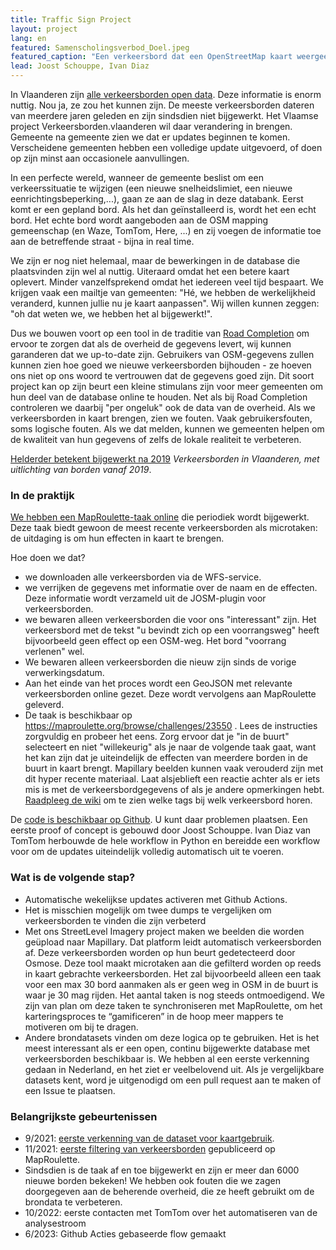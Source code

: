 ```yaml
---
title: Traffic Sign Project
layout: project
lang: en
featured: Samenscholingsverbod_Doel.jpeg
featured_caption: "Een verkeersbord dat een OpenStreetMap kaart weergeeft"
lead: Joost Schouppe, Ivan Diaz
---
```




In Vlaanderen zijn [alle verkeersborden open data](https://www.vlaanderen.be/datavindplaats/catalogus/verkeersbordenvlaanderenborden). Deze informatie is enorm nuttig. Nou ja, ze zou het kunnen zijn. De meeste verkeersborden dateren van meerdere jaren geleden en zijn sindsdien niet bijgewerkt. Het Vlaamse project Verkeersborden.vlaanderen wil daar verandering in brengen. Gemeente na gemeente zien we dat er updates beginnen te komen. Verscheidene gemeenten hebben een volledige update uitgevoerd, of doen op zijn minst aan occasionele aanvullingen.

In een perfecte wereld, wanneer de gemeente beslist om een verkeerssituatie te wijzigen (een nieuwe snelheidslimiet, een nieuwe eenrichtingsbeperking,...), gaan ze aan de slag in deze databank. Eerst komt er een gepland bord. Als het dan geïnstalleerd is, wordt het een echt bord. Het echte bord wordt aangeboden aan de OSM mapping gemeenschap (en Waze, TomTom, Here, ...) en zij voegen de informatie toe aan de betreffende straat - bijna in real time.

We zijn er nog niet helemaal, maar de bewerkingen in de database die plaatsvinden zijn wel al nuttig. Uiteraard omdat het een betere kaart oplevert. Minder vanzelfsprekend omdat het iedereen veel tijd bespaart. We krijgen vaak een mailtje van gemeenten: "Hé, we hebben de werkelijkheid veranderd, kunnen jullie nu je kaart aanpassen". Wij willen kunnen zeggen: "oh dat weten we, we hebben het al bijgewerkt!".

Dus we bouwen voort op een tool in de traditie van [Road Completion](https://openstreetmap.be/en/projects/road-completion.html) om ervoor te zorgen dat als de overheid de gegevens levert, wij kunnen garanderen dat we up-to-date zijn. Gebruikers van OSM-gegevens zullen kunnen zien hoe goed we nieuwe verkeersborden bijhouden - ze hoeven ons niet op ons woord te vertrouwen dat de gegevens goed zijn.
Dit soort project kan op zijn beurt een kleine stimulans zijn voor meer gemeenten om hun deel van de database online te houden. Net als bij Road Completion controleren we daarbij "per ongeluk" ook de data van de overheid. Als we verkeersborden in kaart brengen, zien we fouten. Vaak gebruikersfouten, soms logische fouten. Als we dat melden, kunnen we gemeenten helpen om de kwaliteit van hun gegevens of zelfs de lokale realiteit te verbeteren. 


[Helderder betekent bijgewerkt na 2019](https://i.imgur.com/V9zjUuD.png)
*Verkeersborden in Vlaanderen, met uitlichting van borden vanaf 2019*.

### In de praktijk

[We hebben een MapRoulette-taak online](https://maproulette.org/browse/challenges/23550) die periodiek wordt bijgewerkt. Deze taak biedt gewoon de meest recente verkeersborden als microtaken: de uitdaging is om hun effecten in kaart te brengen.

Hoe doen we dat?

- we downloaden alle verkeersborden via de WFS-service.
- we verrijken de gegevens met informatie over de naam en de effecten. Deze informatie wordt verzameld uit de JOSM-plugin voor verkeersborden.
- we bewaren alleen verkeersborden die voor ons "interessant" zijn. Het verkeersbord met de tekst "u bevindt zich op een voorrangsweg" heeft bijvoorbeeld geen effect op een OSM-weg. Het bord "voorrang verlenen" wel.
- We bewaren alleen verkeersborden die nieuw zijn sinds de vorige verwerkingsdatum.
- Aan het einde van het proces wordt een GeoJSON met relevante verkeersborden online gezet. Deze wordt vervolgens aan MapRoulette geleverd.
- De taak is beschikbaar op <https://maproulette.org/browse/challenges/23550> . Lees de instructies zorgvuldig en probeer het eens. Zorg ervoor dat je "in de buurt" selecteert en niet "willekeurig" als je naar de volgende taak gaat, want het kan zijn dat je uiteindelijk de effecten van meerdere borden in de buurt in kaart brengt. Mapillary beelden kunnen vaak verouderd zijn met dit hyper recente materiaal. Laat alsjeblieft een reactie achter als er iets mis is met de verkeersbordgegevens of als je andere opmerkingen hebt. [Raadpleeg de wiki](https://wiki.openstreetmap.org/wiki/Road_signs_in_Belgium) om te zien welke tags bij welk verkeersbord horen.

De [code is beschikbaar op Github](https://github.com/osmbe/traffic-sign-project). U kunt daar problemen plaatsen. Een eerste proof of concept is gebouwd door Joost Schouppe. Ivan Diaz van TomTom herbouwde de hele workflow in Python en bereidde een workflow voor om de updates uiteindelijk volledig automatisch uit te voeren.

### Wat is de volgende stap?

- Automatische wekelijkse updates activeren met Github Actions.
- Het is misschien mogelijk om twee dumps te vergelijken om verkeersborden te vinden die zijn verbeterd
- Met ons StreetLevel Imagery project maken we beelden die worden geüpload naar Mapillary. Dat platform leidt automatisch verkeersborden af. Deze verkeersborden worden op hun beurt gedetecteerd door Osmose. Deze tool maakt microtaken aan die gefilterd worden op reeds in kaart gebrachte verkeersborden. Het zal bijvoorbeeld alleen een taak voor een max 30 bord aanmaken als er geen weg in OSM in de buurt is waar je 30 mag rijden. Het aantal taken is nog steeds ontmoedigend. We zijn van plan om deze taken te synchroniseren met MapRoulette, om het karteringsproces te “gamificeren” in de hoop meer mappers te motiveren om bij te dragen.
- Andere brondatasets vinden om deze logica op te gebruiken. Het is het meest interessant als er een open, continu bijgewerkte database met verkeersborden beschikbaar is. We hebben al een eerste verkenning gedaan in Nederland, en het ziet er veelbelovend uit. Als je vergelijkbare datasets kent, word je uitgenodigd om een pull request aan te maken of een Issue te plaatsen.

### Belangrijkste gebeurtenissen

- 9/2021: [eerste verkenning van de dataset voor kaartgebruik](https://lists.openstreetmap.org/pipermail/talk-be/2021-September/011322.html).
- 11/2021: [eerste filtering van verkeersborden](https://lists.openstreetmap.org/pipermail/talk-be/2021-November/011374.html) gepubliceerd op MapRoulette.
- Sindsdien is de taak af en toe bijgewerkt en zijn er meer dan 6000 nieuwe borden bekeken! We hebben ook fouten die we zagen doorgegeven aan de beherende overheid, die ze heeft gebruikt om de brondata te verbeteren.
- 10/2022: eerste contacten met TomTom over het automatiseren van de analysestroom
- 6/2023: Github Acties gebaseerde flow gemaakt
